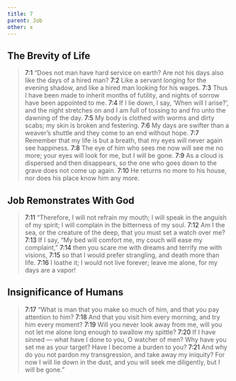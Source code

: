 ```yaml
---
title: 7
parent: Job
other: x
---
```



## The Brevity of Life 

> <a name="7:1">7:1</a> “Does not man have hard service on earth?
> Are not his days also
> like the days of a hired man?
> <a name="7:2">7:2</a> Like a servant longing for the evening shadow,
> and like a hired man looking for his wages.
> <a name="7:3">7:3</a> Thus I have been made to inherit
> months of futility,
> and nights of sorrow
> have been appointed to me.
> <a name="7:4">7:4</a> If I lie down, I say, ‘When will I arise?’,
> and the night stretches on
> and I am full of tossing to and fro
> unto the dawning of the day.
> <a name="7:5">7:5</a> My body is clothed with worms and dirty scabs;
> my skin is broken and festering.
> <a name="7:6">7:6</a> My days are swifter than a weaver’s shuttle
> and they come to an end without hope.
> <a name="7:7">7:7</a> Remember that my life is but a breath,
> that my eyes will never again see happiness.
> <a name="7:8">7:8</a> The eye of him who sees me now will see me no more;
> your eyes will look for me, but I will be gone.
> <a name="7:9">7:9</a> As a cloud is dispersed and then disappears,
> so the one who goes down to the grave
> does not come up again.
> <a name="7:10">7:10</a> He returns no more to his house,
> nor does his place know him any more.

## Job Remonstrates With God

> <a name="7:11">7:11</a> “Therefore, I will not refrain my mouth;
> I will speak in the anguish of my spirit;
> I will complain in the bitterness of my soul.
> <a name="7:12">7:12</a> Am I the sea, or the creature of the deep,
> that you must set a watch over me?
> <a name="7:13">7:13</a> If I say, “My bed will comfort me,
> my couch will ease my complaint,”
> <a name="7:14">7:14</a> then you scare me with dreams
> and terrify me with visions,
> <a name="7:15">7:15</a> so that I would prefer strangling,
> and death more than life.
> <a name="7:16">7:16</a> I loathe it; I would not live forever;
> leave me alone, for my days are a vapor!

## Insignificance of Humans

> <a name="7:17">7:17</a> “What is man that you make so much of him,
> and that you pay attention to him?
> <a name="7:18">7:18</a> And that you visit him every morning,
> and try him every moment?
> <a name="7:19">7:19</a> Will you never look away from me,
> will you not let me alone
> long enough to swallow my spittle?
> <a name="7:20">7:20</a> If I have sinned — what have I done to you,
> O watcher of men?
> Why have you set me as your target?
> Have I become a burden to you?
> <a name="7:21">7:21</a> And why do you not pardon my transgression,
> and take away my iniquity?
> For now I will lie down in the dust,
> and you will seek me diligently,
> but I will be gone.”
